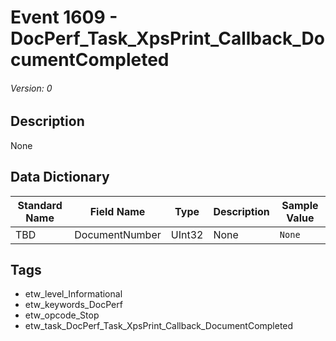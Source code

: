 # Event 1609 - DocPerf_Task_XpsPrint_Callback_DocumentCompleted
###### Version: 0

## Description
None

## Data Dictionary
|Standard Name|Field Name|Type|Description|Sample Value|
|---|---|---|---|---|
|TBD|DocumentNumber|UInt32|None|`None`|

## Tags
* etw_level_Informational
* etw_keywords_DocPerf
* etw_opcode_Stop
* etw_task_DocPerf_Task_XpsPrint_Callback_DocumentCompleted
